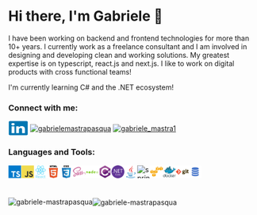 <h1 align="left">Hi there, I'm Gabriele 👋</h1>
<p align="left">
 
I have been working on backend and frontend technologies for more than 10+ years. I currently work as a freelance consultant and I am involved in designing and developing clean and working solutions. My greatest expertise is on typescript, react.js and next.js. I like to work on digital products with cross functional teams!
  
I'm currently learning C# and the .NET ecosystem!
</p>

<h3 align="left">Connect with me:</h3>
<p align="left">
<a href="https://linkedin.com/in/gabriele-mastrapasqua-76ba55110" target="blank"><img align="center" src="https://github.com/devicons/devicon/blob/master/icons/linkedin/linkedin-original.svg" alt="gabriele-mastrapasqua-76ba55110" height="30" width="40" /></a>
<a href="https://dev.to/gabrielemastrapasqua" target="blank"><img align="center" src="https://d2fltix0v2e0sb.cloudfront.net/dev-rainbow.svg" alt="gabrielemastrapasqua" height="30" width="40" /></a>
<a href="https://www.hackerrank.com/gabriele_mastra1" target="blank"><img align="center" src="https://hrcdn.net/fcore/assets/favicon-ddc852f75a.png" alt="gabriele_mastra1" height="30" width="30" /></a>
</p>

<h3 align="left">Languages and Tools:</h3>
<p align="left"> 
<img align="left"
            src="https://raw.githubusercontent.com/devicons/devicon/master/icons/typescript/typescript-original.svg"
            alt="typescript" width="26" height="26" />

<img align="left"
            src="https://raw.githubusercontent.com/devicons/devicon/master/icons/javascript/javascript-original.svg"
            alt="javascript" width="26" height="26" />

<img align="left" src="https://raw.githubusercontent.com/devicons/devicon/master/icons/react/react-original-wordmark.svg"
            alt="react" width="26" height="26" />
<img align="left" 
            src="https://raw.githubusercontent.com/devicons/devicon/master/icons/html5/html5-original-wordmark.svg"
            alt="html5" width="26" height="26" />
<img align="left" 
            src="https://raw.githubusercontent.com/devicons/devicon/master/icons/css3/css3-original-wordmark.svg"
            alt="css3" width="26" height="26" />
<img align="left" 
            src="https://raw.githubusercontent.com/devicons/devicon/master/icons/sass/sass-original.svg" alt="sass"
            width="26" height="26" />
<img align="left" 
            src="https://github.com/devicons/devicon/blob/master/icons/nodejs/nodejs-plain-wordmark.svg"
            alt="nodejs" width="26" height="26" />


<img align="left" 
            src="https://raw.githubusercontent.com/devicons/devicon/master/icons/csharp/csharp-original.svg"
            alt="csharp" width="26" height="26" />
<img align="left" 
            src="https://github.com/devicons/devicon/blob/master/icons/dotnetcore/dotnetcore-original.svg"
            alt="dotnet" width="26" height="26" />


<img align="left" src="https://raw.githubusercontent.com/devicons/devicon/master/icons/java/java-original.svg" alt="java"
            width="26" height="26" />

<img align="left" src="https://www.vectorlogo.zone/logos/springio/springio-icon.svg" alt="spring" width="26" height="26" />

<img align="left"
            src="https://github.com/devicons/devicon/blob/master/icons/amazonwebservices/amazonwebservices-original.svg"
            alt="aws" width="26" height="26" /> 

<img align="left" src="https://raw.githubusercontent.com/devicons/devicon/master/icons/docker/docker-original-wordmark.svg"
            alt="docker" width="26" height="26" />

<img align="left" src="https://raw.githubusercontent.com/github/explore/80688e429a7d4ef2fca1e82350fe8e3517d3494d/topics/git/git.png" alt="git" width="26" height="26" />

<img align="left"
            src="https://raw.githubusercontent.com/github/explore/80688e429a7d4ef2fca1e82350fe8e3517d3494d/topics/sql/sql.png"
            alt="SQL" width="26" height="26" />

</p>

<br/>
<br/>
<br/>

<p align="left">
  
  <img align="left" src="https://github-readme-stats.vercel.app/api/top-langs?username=gabriele-mastrapasqua&show_icons=true&locale=en&layout=default" alt="gabriele-mastrapasqua" />
  
  <img align="center" src="https://github-readme-stats.vercel.app/api?username=gabriele-mastrapasqua&show_icons=true&locale=en" alt="gabriele-mastrapasqua" /></p>

